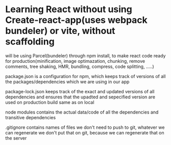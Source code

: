 # Learning React without using Create-react-app(uses webpack bundeler) or vite, without scaffolding

 will be using Parcel(bundeler) through npm install, to make react code ready for production(minification, image optimazation, chunking, remove comments, tree shaking, HMR, bundling, compress, code splitting, .....)

package.json is a configuration for npm, which keeps track of versions of all the packages/dependencies which we are using in our app

package-lock.json keeps track of the exact and updated versions of all dependencies and ensures that the upadted and sepecified version are used on production build same as on local

node modules contains the actual data/code of all the dependencies and transitive dependencies

.gitignore contains names of files we don't need to push to git, whatever we can regenerate we don't put that on git, because we can regenerate that on the server